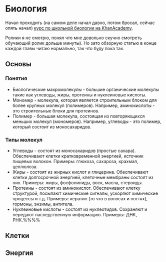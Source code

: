 # Биология

Начал проходить (на самом деле начал давно, потом бросал, сейчас опять начал) [курс по школьной биологии на KhanAcademy](https://www.khanacademy.org/science/high-school-biology).

Ролики я не смотрю, понял что мне довольно скучно смотреть обучающий ролик дольше минуты). Но зато обзорную статью в конце каждой главы читаю нормально, так что буду пока так.

## Основы

### Понятия

- Биологические макромолекулы - большие органические молекулы такие как углеводы, жиры, протеины и нуклеиновые кислоты.
- Мономер - молекула, которая является строительным блоком для более крупных молекул (полимеров). Например, аминокислоты - это строительные блоки для протеинов. 
- Полимер - большая молекула, состоящая из повторяющихся меньших молекул (мономеров). Например, углеводы - это полимер, который состоит из моносахаридов.

### Типы молекул

- Углеводы - состоят из моносахаридов (простые сахара). Обеспечивают клетки кратковременной энергией, источник пищевых волокон. Примеры: глюкоза, сахароза, крахмал, целлюлоза.
- Жиры - состоят из жирных кислот и глицерина. Обеспечивают клетки долгосрочной энергией, клеточные мембраны состоят из них. Примеры: жиры, фосфолипиды, воск, масла, стероиды.
- Протеины - состоят из аминокислот. Обеспечивают клетку структурой, посылают химические сигналы, ускоряют химические процессы и т.д. Примеры: кератин (то что в волосах и ногтях), гормоны, энзимы, антитела.
- Нуклеиновые кислоты - состоят из нуклеотидов. Сохраняют и передают наследственную информацию. Примеры: ДНК, РНК.%%%%

## Клетки

## Энергия